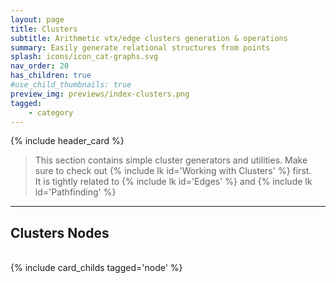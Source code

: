 ```yaml
---
layout: page
title: Clusters
subtitle: Arithmetic vtx/edge clusters generation & operations
summary: Easily generate relational structures from points
splash: icons/icon_cat-graphs.svg
nav_order: 20
has_children: true
#use_child_thumbnails: true
preview_img: previews/index-clusters.png
tagged:
    - category
---
```


{% include header_card %}

> This section contains simple cluster generators and utilities. Make sure to check out {% include lk id='Working with Clusters' %} first.  
> It is tightly related to {% include lk id='Edges' %} and {% include lk id='Pathfinding' %}

---
## Clusters Nodes
<br>
{% include card_childs tagged='node' %}